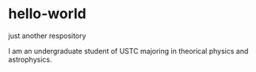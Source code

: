 # hello-world
just another respository

I am an undergraduate student of USTC majoring in theorical physics and astrophysics.
